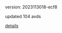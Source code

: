 version: 2023113018-ecf8

updated 104 avds

[details](https://github.com/0x74f917491bfa7ebfa379/ali_avd_db/blob/master/change_log/2023/11/30/18/ecf8.txt)